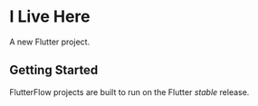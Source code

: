 # I Live Here

A new Flutter project.

## Getting Started

FlutterFlow projects are built to run on the Flutter _stable_ release.
